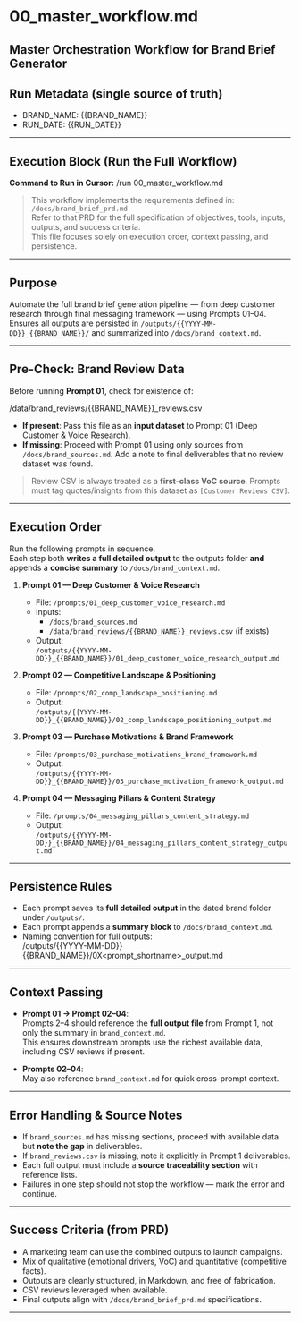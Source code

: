 # 00_master_workflow.md  
**Master Orchestration Workflow for Brand Brief Generator**
---

## Run Metadata (single source of truth)
- BRAND_NAME: {{BRAND_NAME}}   <!-- replace at runtime -->
- RUN_DATE: {{RUN_DATE}}       <!-- YYYY-MM-DD; either auto from folder name or set manually -->

---

## Execution Block (Run the Full Workflow)

**Command to Run in Cursor:**
/run 00_master_workflow.md

> This workflow implements the requirements defined in:  
> `/docs/brand_brief_prd.md`  
> Refer to that PRD for the full specification of objectives, tools, inputs, outputs, and success criteria.  
> This file focuses solely on execution order, context passing, and persistence.

---

## Purpose
Automate the full brand brief generation pipeline — from deep customer research through final messaging framework — using Prompts 01–04.  
Ensures all outputs are persisted in `/outputs/{{YYYY-MM-DD}}_{{BRAND_NAME}}/` and summarized into `/docs/brand_context.md`.

---

## Pre-Check: Brand Review Data
Before running **Prompt 01**, check for existence of:

/data/brand_reviews/{{BRAND_NAME}}_reviews.csv

- **If present**: Pass this file as an **input dataset** to Prompt 01 (Deep Customer & Voice Research).  
- **If missing**: Proceed with Prompt 01 using only sources from `/docs/brand_sources.md`. Add a note to final deliverables that no review dataset was found.  

> Review CSV is always treated as a **first-class VoC source**. Prompts must tag quotes/insights from this dataset as `[Customer Reviews CSV]`.

---

## Execution Order
Run the following prompts in sequence.  
Each step both **writes a full detailed output** to the outputs folder **and** appends a **concise summary** to `/docs/brand_context.md`.

1. **Prompt 01 — Deep Customer & Voice Research**  
   - File: `/prompts/01_deep_customer_voice_research.md`  
   - Inputs:  
     - `/docs/brand_sources.md`  
     - `/data/brand_reviews/{{BRAND_NAME}}_reviews.csv` (if exists)  
   - Output:  
     `/outputs/{{YYYY-MM-DD}}_{{BRAND_NAME}}/01_deep_customer_voice_research_output.md`

2. **Prompt 02 — Competitive Landscape & Positioning**  
   - File: `/prompts/02_comp_landscape_positioning.md`  
   - Output:  
     `/outputs/{{YYYY-MM-DD}}_{{BRAND_NAME}}/02_comp_landscape_positioning_output.md`

3. **Prompt 03 — Purchase Motivations & Brand Framework**  
   - File: `/prompts/03_purchase_motivations_brand_framework.md`  
   - Output:  
     `/outputs/{{YYYY-MM-DD}}_{{BRAND_NAME}}/03_purchase_motivation_framework_output.md`

4. **Prompt 04 — Messaging Pillars & Content Strategy**  
   - File: `/prompts/04_messaging_pillars_content_strategy.md`  
   - Output:  
     `/outputs/{{YYYY-MM-DD}}_{{BRAND_NAME}}/04_messaging_pillars_content_strategy_output.md`

---

## Persistence Rules
- Each prompt saves its **full detailed output** in the dated brand folder under `/outputs/`.  
- Each prompt appends a **summary block** to `/docs/brand_context.md`.  
- Naming convention for full outputs:  
/outputs/{{YYYY-MM-DD}}{{BRAND_NAME}}/0X<prompt_shortname>_output.md

---

## Context Passing
- **Prompt 01 → Prompt 02–04**:  
Prompts 2–4 should reference the **full output file** from Prompt 1, not only the summary in `brand_context.md`.  
This ensures downstream prompts use the richest available data, including CSV reviews if present.  

- **Prompts 02–04**:  
May also reference `brand_context.md` for quick cross-prompt context.

---

## Error Handling & Source Notes
- If `brand_sources.md` has missing sections, proceed with available data but **note the gap** in deliverables.  
- If `brand_reviews.csv` is missing, note it explicitly in Prompt 1 deliverables.  
- Each full output must include a **source traceability section** with reference lists.  
- Failures in one step should not stop the workflow — mark the error and continue.

---

## Success Criteria (from PRD)
- A marketing team can use the combined outputs to launch campaigns.  
- Mix of qualitative (emotional drivers, VoC) and quantitative (competitive facts).  
- Outputs are cleanly structured, in Markdown, and free of fabrication.  
- CSV reviews leveraged when available.  
- Final outputs align with `/docs/brand_brief_prd.md` specifications.

---